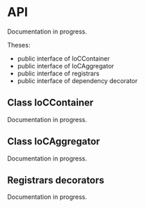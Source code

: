 API
===

Documentation in progress.

Theses:
- public interface of IoCContainer
- public interface of IoCAggregator
- public interface of registrars
- public interface of dependency decorator

Class IoCContainer
------------------

Documentation in progress.


Class IoCAggregator
-------------------

Documentation in progress.


Registrars decorators
---------------------

Documentation in progress.

